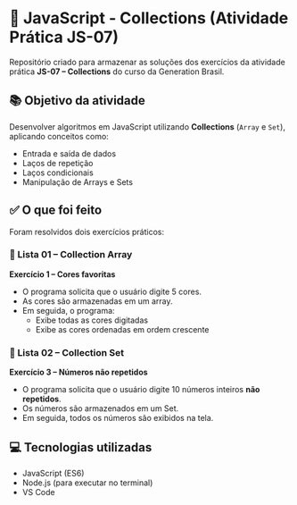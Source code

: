# 🧠 JavaScript - Collections (Atividade Prática JS-07)

Repositório criado para armazenar as soluções dos exercícios da atividade prática **JS-07 – Collections** do curso da Generation Brasil.

## 📚 Objetivo da atividade

Desenvolver algoritmos em JavaScript utilizando **Collections** (`Array` e `Set`), aplicando conceitos como:

- Entrada e saída de dados
- Laços de repetição
- Laços condicionais
- Manipulação de Arrays e Sets

## ✅ O que foi feito

Foram resolvidos dois exercícios práticos:

### 📌 Lista 01 – Collection Array

**Exercício 1 – Cores favoritas**

- O programa solicita que o usuário digite 5 cores.
- As cores são armazenadas em um array.
- Em seguida, o programa:
  - Exibe todas as cores digitadas
  - Exibe as cores ordenadas em ordem crescente

### 📌 Lista 02 – Collection Set

**Exercício 3 – Números não repetidos**

- O programa solicita que o usuário digite 10 números inteiros **não repetidos**.
- Os números são armazenados em um Set.
- Em seguida, todos os números são exibidos na tela.

## 💻 Tecnologias utilizadas

- JavaScript (ES6)
- Node.js (para executar no terminal)
- VS Code
